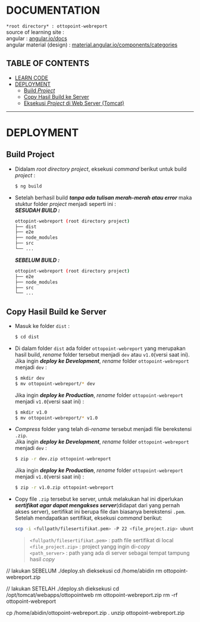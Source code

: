 # DOCUMENTATION
`*root directory* : ottopoint-webreport`<br>
source of learning site :<br>
angular : [angular.io/docs](https://angular.io/docs)<br>
angular material (design) : [material.angular.io/components/categories](https://material.angular.io/components/categories)

**TABLE OF CONTENTS**
---
- [LEARN CODE](#learn-code) 
- [DEPLOYMENT](#deployment)
    - [Build *Project*](#build-project)
    - [Copy Hasil Build ke Server](#copy-hasil-build-ke-server)
    - [Eksekusi *Project* di Web Server (Tomcat)](#masukan-hasil-copy-ke-web-server-tomcat)
---
# DEPLOYMENT
## Build Project
- Didalam *root directory project*, eksekusi *command* berikut untuk build *project* :
    ```sh
    $ ng build
    ```
- Setelah berhasil build ***tanpa ada tulisan merah-merah atau error*** maka stuktur folder *project* menjadi seperti ini :<br>
    ***SESUDAH BUILD :***
    ```sh
    ottopint-webreport (root directory project)
    ├── dist
    ├── e2e
    ├── node_modules
    ├── src
    └── ...
    ```
    ***SEBELUM BUILD :***
    ```sh
    ottopint-webreport (root directory project)
    ├── e2e
    ├── node_modules
    ├── src
    └── ...
    ```
## Copy Hasil Build ke Server
- Masuk ke folder `dist` :
    ```sh
    $ cd dist
    ```
- Di dalam folder `dist` ada folder `ottopoint-webreport` yang merupakan hasil build, *rename* folder tersebut menjadi `dev` atau `v1.0`(versi saat ini).<br>
    Jika ingin ***deploy ke Development***, *rename* folder `ottopoint-webreport` menjadi `dev` :
    ```sh
    $ mkdir dev
    $ mv ottopoint-webreport/* dev
    ```
    Jika ingin ***deploy ke Production***, *rename* folder `ottopoint-webreport` menjadi `v1.0`(versi saat ini) :
    ```sh
    $ mkdir v1.0
    $ mv ottopoint-webreport/* v1.0
    ```
- *Compress* folder yang telah di-*rename* tersebut menjadi file berekstensi `.zip`.<br>
    Jika ingin ***deploy ke Development***, *rename* folder `ottopoint-webreport` menjadi `dev` :
    ```sh
    $ zip -r dev.zip ottopoint-webreport
    ```
    Jika ingin ***deploy ke Production***, *rename* folder `ottopoint-webreport` menjadi `v1.0`(versi saat ini) :
    ```sh
    $ zip -r v1.0.zip ottopoint-webreport
    ```
- Copy file `.zip` tersebut ke server, untuk melakukan hal ini diperlukan ***sertifikat agar dapat mengakses server***(didapat dari yang pernah akses server), sertifikat ini berupa file dan biasanya berekstensi `.pem`. Setelah mendapatkan sertifikat, eksekusi *command* berikut:
    ```sh
    scp -i <fullpath/filesertifikat.pem> -P 22 <file_project.zip> ubuntu@13.228.25.85:<path_server>
    ```
    >`<fullpath/filesertifikat.pem>` : path file sertifikat di local<br>
    >`<file_project.zip>` : project yangg ingin di-*copy*<br>
    >`<path_server>` : path yang ada di server sebagai tempat tampung hasil *copy*<br>


// lakukan SEBELUM ./deploy.sh dieksekusi
cd /home/abidin
rm ottopoint-webreport.zip

// lakukan SETELAH ./deploy.sh dieksekusi
cd /opt/tomcat/webapps/ottopointweb
rm ottopoint-webreport.zip
rm -rf ottopoint-webreport

cp /home/abidin/ottopoint-webreport.zip .
unzip ottopoint-webreport.zip
